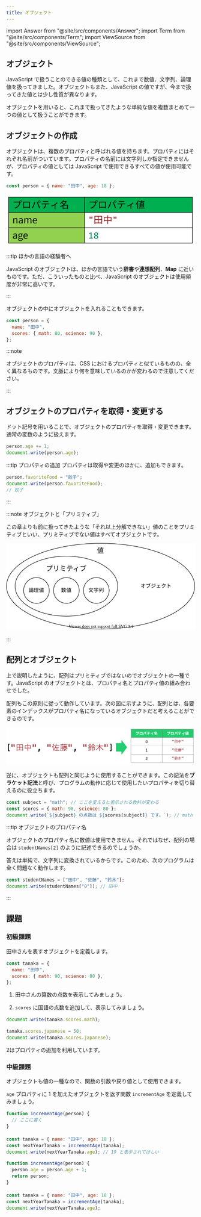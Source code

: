 ```yaml
---
title: オブジェクト
---
```


import Answer from "@site/src/components/Answer";
import Term from "@site/src/components/Term";
import ViewSource from "@site/src/components/ViewSource";

## <Term type="javascriptObject">オブジェクト</Term>

JavaScript で扱うことのできる<Term type="javascriptValue">値</Term>の種類として、これまで<Term type="javascriptNumber">数値</Term>、<Term type="javascriptString">文字列</Term>、<Term type="javascriptBoolean">論理値</Term>を扱ってきました。<Term strong type="javascriptObject">オブジェクト</Term>もまた、<Term type="javascript">JavaScript</Term> の<Term type="javascriptValue">値</Term>ですが、今まで扱ってきた<Term type="javascriptValue">値</Term>とは少し性質が異なります。

<p><Term type="javascriptObject">オブジェクト</Term>を用いると、これまで扱ってきたような単純な<Term type="javascriptValue">値</Term>を複数まとめて一つの<Term type="javascriptValue">値</Term>として扱うことができます。</p>

## <Term type="javascriptObject">オブジェクト</Term>の作成

<p><Term type="javascriptObject">オブジェクト</Term>は、複数の<Term strong type="javascriptProperty" strong>プロパティ</Term>と呼ばれる<Term type="javascriptValue">値</Term>を持ちます。<Term type="javascriptProperty">プロパティ</Term>にはそれぞれ名前がついています。<Term type="javascriptProperty">プロパティ</Term>の名前には文字列しか指定できませんが、<Term type="javascriptProperty">プロパティ</Term>の<Term type="javascriptValue">値</Term>としては <Term type="javascript">JavaScript</Term> で使用できるすべての<Term type="javascriptValue">値</Term>が使用可能です。</p>

```javascript
const person = { name: "田中", age: 18 };
```

![プロパティ](properties.png)

:::tip ほかの言語の経験者へ

JavaScript の<Term type="javascriptObject">オブジェクト</Term>は、ほかの言語でいう**辞書**や**連想配列**、**Map** に近いものです。ただ、こういったものと比べ、JavaScript の<Term type="javascriptObject">オブジェクト</Term>は使用頻度が非常に高いです。

:::

<p><Term type="javascriptObject">オブジェクト</Term>の中に<Term type="javascriptObject">オブジェクト</Term>を入れることもできます。</p>

```javascript
const person = {
  name: "田中",
  scores: { math: 80, science: 90 },
};
```

:::note

<p><Term type="javascriptObject">オブジェクト</Term>の<Term type="javascriptProperty">プロパティ</Term>は、<Term type="css">CSS</Term> における<Term type="cssProperty">プロパティ</Term>と似ているものの、全く異なるものです。文脈により何を意味しているのかが変わるので注意してください。</p>

:::

## <Term type="javascriptObject">オブジェクト</Term>の<Term type="javascriptProperty">プロパティ</Term>を取得・変更する

ドット記号を用いることで、<Term type="javascriptObject">オブジェクト</Term>の<Term type="javascriptProperty">プロパティ</Term>を取得・変更できます。通常の<Term type="javascriptVariable">変数</Term>のように扱えます。

```javascript
person.age += 1;
document.write(person.age);
```

:::tip プロパティの追加
プロパティは取得や変更のほかに、追加もできます。

```javascript
person.favoriteFood = "餃子";
document.write(person.favoriteFood);
// 餃子
```

:::

:::note <Term type="javascriptObject">オブジェクト</Term>と「プリミティブ」

この章よりも前に扱ってきたような「それ以上分解できない」<Term type="javascriptValue">値</Term>のことを<Term strong type="javascriptPrimitive">プリミティブ</Term>といい、<Term type="javascriptPrimitive">プリミティブ</Term>でない値はすべて<Term type="javascriptObject">オブジェクト</Term>です。

![値の種類・オブジェクト付き](./value-types-with-object.drawio.svg)

:::

## 配列とオブジェクト

上で説明したように、配列はプリミティブではないのでオブジェクトの一種です。JavaScript のオブジェクトとは、プロパティ名とプロパティ値の組み合わせでした。

配列もこの原則に従って動作しています。次の図に示すように、配列とは、各要素のインデックスがプロパティ名になっているオブジェクトだと考えることができるのです。

![配列のプロパティ](./array-properties.png)

逆に、オブジェクトも配列と同じように使用することができます。この記法を**ブラケット記法**と呼び、プログラムの動作に応じて使用したいプロパティを切り替えるのに役立ちます。

```javascript
const subject = "math"; // ここを変えると表示される教科が変わる
const scores = { math: 90, science: 80 };
document.write(`${subject} の点数は ${scores[subject]} です。`); // math の点数は 90 です。
```

:::tip オブジェクトのプロパティ名

オブジェクトのプロパティ名に数値は使用できません。それではなぜ、配列の場合は `studentNames[2]` のように記述できるのでしょうか。

答えは単純で、文字列に変換されているからです。このため、次のプログラムは全く問題なく動作します。

```javascript
const studentNames = ["田中", "佐藤", "鈴木"];
document.write(studentNames["0"]); // 田中
```

:::

## 課題

### 初級課題

田中さんを表すオブジェクトを定義します。

```javascript
const tanaka = {
  name: "田中",
  scores: { math: 90, science: 80 },
};
```

1. 田中さんの算数の点数を表示してみましょう。

2. `scores` に国語の点数を追加して、表示してみましょう。

<Answer title="成績表示">

```javascript title="1の解答"
document.write(tanaka.scores.math);
```

<ViewSource url={import.meta.url} path="_samples/viewMathScore" />

```javascript title="2の解答"
tanaka.scores.japanese = 50;
document.write(tanaka.scores.japanese);
```

<ViewSource url={import.meta.url} path="_samples/editAndViewJapaneseScore" />

2はプロパティの追加を利用しています。

</Answer>

### 中級課題

<p><Term type="javascriptObject">オブジェクト</Term>も<Term type="javascriptValue">値</Term>の一種なので、<Term type="javascriptFunction">関数</Term>の<Term type="javascriptParameter">引数</Term>や<Term type="javascriptReturnValue">戻り値</Term>として使用できます。</p>

`age` <Term type="javascriptProperty">プロパティ</Term>に 1 を加えた<Term type="javascriptObject">オブジェクト</Term>を返す関数 `incrementAge` を定義してみましょう。

```javascript
function incrementAge(person) {
  // ここに書く
}

const tanaka = { name: "田中", age: 18 };
const nextYearTanaka = incrementAge(tanaka);
document.write(nextYearTanaka.age); // 19 と表示されてほしい
```

<Answer title="年齢を増やす">

```javascript
function incrementAge(person) {
  person.age = person.age + 1;
  return person;
}

const tanaka = { name: "田中", age: 18 };
const nextYearTanaka = incrementAge(tanaka);
document.write(nextYearTanaka.age);
```

<ViewSource url={import.meta.url} path="_samples/incrementAge" />

</Answer>